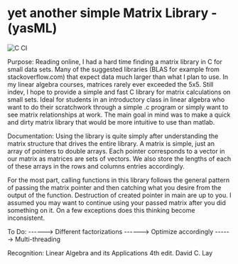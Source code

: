 yet another simple Matrix Library - (yasML)
===========================================
![C CI](https://github.com/nhomble/yasML/workflows/C/C++%20CI/badge.svg?branch=master)

Purpose:
Reading online, I had a hard time finding a matrix library in C
for small data sets. Many of the suggested libraries (BLAS for
example from stackoverflow.com) that expect data much larger
than what I plan to use. In my linear algebra courses, matrices
rarely ever exceeded the 5x5. Still indev, I hope to provide a
simple and fast C library for matrix calculations on small sets.
Ideal for students in an introductory class in linear algebra
who want to do their scratchwork through a simple .c program or
simply want to see matrix relationships at work. The main goal
in mind was to make a quick and dirty matrix library that would
be more intuitive to use than matlab.

Documentation:
Using the library is quite simply after understanding the matrix
structure that drives the entire library. A matrix is simple, just
an array of pointers to double arrays. Each pointer corresponds
to a vector in our matrix as matrices are sets of vectors. We also
store the lengths of each of these arrays in the rows and columns 
entries accordingly.

For the most part, calling functions in this library follows the
general pattern of passing the matrix pointer and then catching
what you desire from the output of the function. Destruction
of created pointer in main are up to you. I assumed you may want
to continue using your passed matrix after you did something on it.
On a few exceptions does this thinking become inconsistent.

To Do:
------>	Different factorizations
------>	Optimize accordingly
------> Multi-threading

Recognition:
Linear Algebra and its Applications 4th edit.
	David C. Lay
